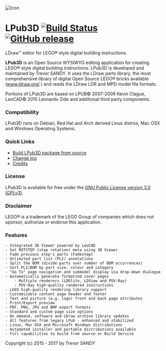 ![Icon][icon]
# LPub3D  [![Build Status][travis-badge]][travis] [![GitHub release][gh-rel-badge]][gh-rel]

LDraw™ editor for LEGO® style digital building instructions.

**LPub3D** is an Open Source WYSIWYG editing application for creating LEGO® style digital building instructions. 
LPub3D is developed and maintained by Trevor SANDY. It uses the LDraw parts library, the most comprehensive 
library of digital Open Source LEGO® bricks available (www.ldraw.org/ ) and reads the LDraw LDR and MPD model file formats. 

Portions of LPub3D are based on LPUB© 2007-2009 Kevin Clague, LeoCAD© 2015 Leonardo Zide and additional third party components.

### Compatibility
LPub3D runs on Debian, Red Hat and Arch derived Linux distros, Mac OSX and Windows Operating Systems.

### Quick Links
 - [Build LPub3D package from source][buildfromsource]
 - [Change log][changelog]
 - [Credits][credits]
 
### License
LPub3D is available for free under the [GNU Public License version 3.0 (GPLv3)][copying]. 

### Disclaimer
LEGO® is a trademark of the LEGO Group of companies which does not sponsor, authorize or endorse this application.

### Features
	- Integrated 3D Viewer powered by LeoCAD
	- Set ROTSTEP (step rotation) meta using 3D Viewer
	- Fade previous step's parts (Fadestep)
	- Unlimited part list (PLI) annotations
	- Split the BOM (divide parts over number of BOM occurrences)
	- Sort PLI/BOM by part size, colour and category
	- "Go To" page navigation and submodel display via drop-down dialogue
	- Automatically generate formatted cover pages
        - Multiple renderers (LDGlite, LDView and POV-Ray)
        - POV-Ray high-quality rendered instructions
	- LGEO high-quality rendering library support
	- Customizable content page header and footer
	- Text and picture (e.g. logo) front and back page attributes
	- Print/Export preview
	- PDF, PNG, JPG and BMP export formats
	- Standard and custom page size options
	- On demand, software and LDraw archive library updates
	- All features from legacy LPub - enhanced and stabilized
	- Linux, Mac OSX and Microsoft Windows distributions
	- Automated installer and portable distributions available
	- Full capabilities to build from source or Build Service
	
Copyright (c) 2015 - 2017 by Trevor SANDY

[icon]:			https://github.com/trevorsandy/lpub3d/blob/master/mainApp/images/lpub3d128.png
[changelog]:		https://github.com/trevorsandy/lpub3d/blob/master/mainApp/docs/README.txt
[credits]:		https://github.com/trevorsandy/lpub3d/blob/master/mainApp/docs/CREDITS.txt
[copying]:		https://github.com/trevorsandy/lpub3d/blob/master/mainApp/docs/COPYING.txt
[buildfromsource]:	https://github.com/trevorsandy/lpub3d/blob/master/builds/utilities/README.md

[travis]:          	https://travis-ci.org/trevorsandy/lpub3d
[travis-badge]:    	https://travis-ci.org/trevorsandy/lpub3d.svg?branch=master
[gh-rel]:          	https://github.com/trevorsandy/lpub3d/releases/latest
[gh-rel-badge]:    	https://img.shields.io/github/release/trevorsandy/lpub3d.svg
